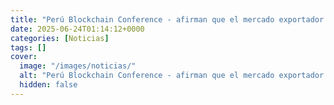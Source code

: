 ```yaml
---
title: "Perú Blockchain Conference - afirman que el mercado exportador peruano destaca como caso de uso"
date: 2025-06-24T01:14:12+0000
categories: [Noticias]
tags: []
cover:
  image: "/images/noticias/"
  alt: "Perú Blockchain Conference - afirman que el mercado exportador peruano destaca como caso de uso"
  hidden: false
---
```



